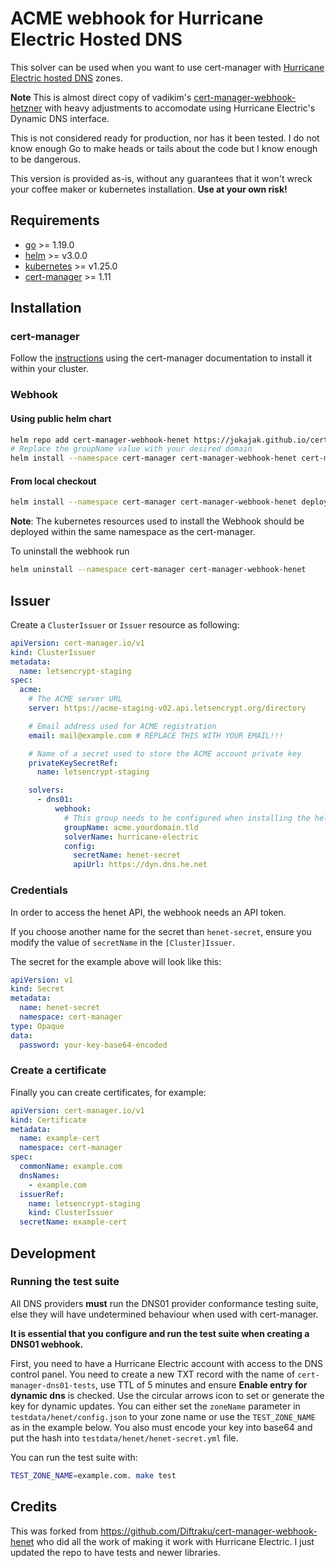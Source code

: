 # ACME webhook for Hurricane Electric Hosted DNS

This solver can be used when you want to use cert-manager with [Hurricane Electric hosted DNS](https://dns.he.net/) zones.

**Note** This is almost direct copy of vadikim's [cert-manager-webhook-hetzner](https://github.com/vadimkim/cert-manager-webhook-hetzner) with heavy adjustments to accomodate using Hurricane Electric's Dynamic DNS interface.

This is not considered ready for production, nor has it been tested. I do not know enough Go to make heads or tails about the code but I know enough to be dangerous.

This version is provided as-is, without any guarantees that it won't wreck your coffee maker or kubernetes installation. **Use at your own risk!**

## Requirements

-   [go](https://golang.org/) >= 1.19.0
-   [helm](https://helm.sh/) >= v3.0.0
-   [kubernetes](https://kubernetes.io/) >= v1.25.0
-   [cert-manager](https://cert-manager.io/) >= 1.11

## Installation

### cert-manager

Follow the [instructions](https://cert-manager.io/docs/installation/) using the cert-manager documentation to install it within your cluster.

### Webhook

#### Using public helm chart

```bash
helm repo add cert-manager-webhook-henet https://jokajak.github.io/cert-manager-webhook-henet
# Replace the groupName value with your desired domain
helm install --namespace cert-manager cert-manager-webhook-henet cert-manager-webhook-henet/cert-manager-webhook-henet --set groupName=acme.yourdomain.tld
```

#### From local checkout

```bash
helm install --namespace cert-manager cert-manager-webhook-henet deploy/cert-manager-webhook-henet
```

**Note**: The kubernetes resources used to install the Webhook should be deployed within the same namespace as the cert-manager.

To uninstall the webhook run

```bash
helm uninstall --namespace cert-manager cert-manager-webhook-henet
```

## Issuer

Create a `ClusterIssuer` or `Issuer` resource as following:

```yaml
apiVersion: cert-manager.io/v1
kind: ClusterIssuer
metadata:
  name: letsencrypt-staging
spec:
  acme:
    # The ACME server URL
    server: https://acme-staging-v02.api.letsencrypt.org/directory

    # Email address used for ACME registration
    email: mail@example.com # REPLACE THIS WITH YOUR EMAIL!!!

    # Name of a secret used to store the ACME account private key
    privateKeySecretRef:
      name: letsencrypt-staging

    solvers:
      - dns01:
          webhook:
            # This group needs to be configured when installing the helm package, otherwise the webhook won't have permission to create an ACME challenge for this API group.
            groupName: acme.yourdomain.tld
            solverName: hurricane-electric
            config:
              secretName: henet-secret
              apiUrl: https://dyn.dns.he.net
```

### Credentials
In order to access the henet API, the webhook needs an API token.

If you choose another name for the secret than `henet-secret`, ensure you modify the value of `secretName` in the `[Cluster]Issuer`.

The secret for the example above will look like this:

```yaml
apiVersion: v1
kind: Secret
metadata:
  name: henet-secret
  namespace: cert-manager
type: Opaque
data:
  password: your-key-base64-encoded
```

### Create a certificate

Finally you can create certificates, for example:

```yaml
apiVersion: cert-manager.io/v1
kind: Certificate
metadata:
  name: example-cert
  namespace: cert-manager
spec:
  commonName: example.com
  dnsNames:
    - example.com
  issuerRef:
    name: letsencrypt-staging
    kind: ClusterIssuer
  secretName: example-cert
```

## Development

### Running the test suite

All DNS providers **must** run the DNS01 provider conformance testing suite,
else they will have undetermined behaviour when used with cert-manager.

**It is essential that you configure and run the test suite when creating a
DNS01 webhook.**

First, you need to have a Hurricane Electric account with access to the DNS control panel. You need to create a new TXT record with the name of `cert-manager-dns01-tests`, use TTL of 5 minutes and ensure **Enable entry for dynamic dns** is checked. Use the circular arrows icon to set or generate the key for dynamic updates.
You can either set the `zoneName` parameter in `testdata/henet/config.json` to your zone name or use the `TEST_ZONE_NAME` as in the example below.
You also must encode your key into base64 and put the hash into `testdata/henet/henet-secret.yml` file.

You can run the test suite with:

```bash
TEST_ZONE_NAME=example.com. make test
```

## Credits

This was forked from <https://github.com/Diftraku/cert-manager-webhook-henet> who did all the work of making it work
with Hurricane Electric. I just updated the repo to have tests and newer libraries.
